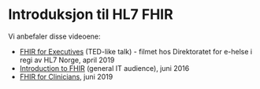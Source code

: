 # Introduksjon til HL7 FHIR

Vi anbefaler disse videoene:

* [FHIR for Executives](https://vimeo.com/112905640) (TED-like talk) - filmet hos Direktoratet for e-helse i regi av HL7 Norge, april 2019
* [Introduction to FHIR](https://vimeo.com/199173771) (general IT audience), juni 2016
* [FHIR for Clinicians](https://www.youtube.com/watch?v=IYMWRLEwJws), juni 2019
